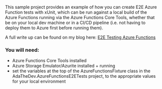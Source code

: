 This sample project provides an example of how you can create E2E Azure Function tests with xUnit, 
which can be run against a local build of the Azure Functions running via the Azure Functions Core Tools, whether that be on your local dev machine or
in a CI/CD pipeline (i.e. not having to deploy them to Azure first before running them).

A full write up can be found on my blog here: [E2E Testing Azure Functions](https://www.adathedev.co.uk/2022/01/e2e-testing-azure-functions.html)

### You will need:
* Azure Functions Core Tools installed
* Azure Storage Emulator/Azurite installed + running
* set the variables at the top of the AzureFunctionsFixture class in the AdaTheDev.AzureFunctionsE2ETests project, to the appropriate values for your local environment
